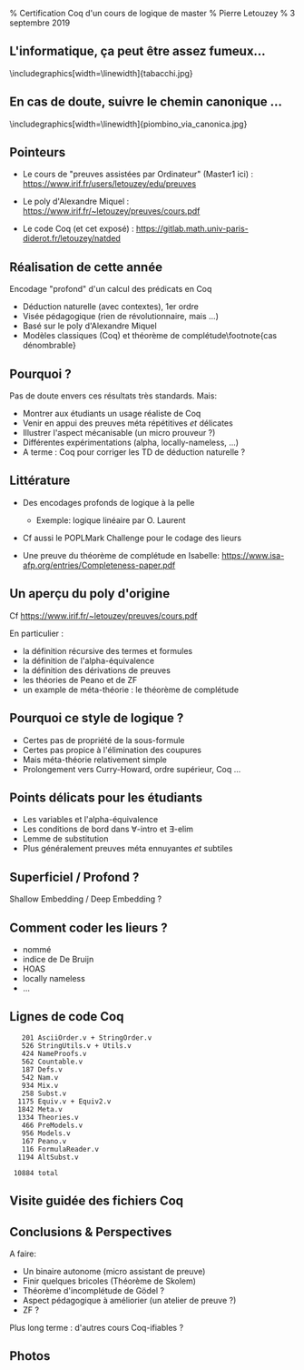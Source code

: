 % Certification Coq d'un cours de logique de master
% Pierre Letouzey
% 3 septembre 2019

## L'informatique, ça peut être assez fumeux...

\includegraphics[width=\linewidth]{tabacchi.jpg}

## En cas de doute, suivre le chemin canonique ...

\includegraphics[width=\linewidth]{piombino_via_canonica.jpg}

## Pointeurs

 - Le cours de "preuves assistées par Ordinateur" (Master1 ici) : <https://www.irif.fr/users/letouzey/edu/preuves>

 - Le poly d'Alexandre Miquel : <https://www.irif.fr/~letouzey/preuves/cours.pdf>

 - Le code Coq (et cet exposé) : <https://gitlab.math.univ-paris-diderot.fr/letouzey/natded>

## Réalisation de cette année

Encodage "profond" d'un calcul des prédicats en Coq

 - Déduction naturelle (avec contextes), 1er ordre
 - Visée pédagogique (rien de révolutionnaire, mais ...)
 - Basé sur le poly d'Alexandre Miquel
 - Modèles classiques (Coq) et théorème de complétude\footnote{cas dénombrable}

## Pourquoi ?

Pas de doute envers ces résultats très standards. Mais:

 - Montrer aux étudiants un usage réaliste de Coq
 - Venir en appui des preuves méta répétitives *et* délicates
 - Illustrer l'aspect mécanisable (un micro prouveur ?)
 - Différentes expérimentations (alpha, locally-nameless, ...)
 - A terme : Coq pour corriger les TD de déduction naturelle ?

## Littérature

 - Des encodages profonds de logique à la pelle
   - Exemple: logique linéaire par O. Laurent
 
 - Cf aussi le POPLMark Challenge pour le codage des lieurs

 - Une preuve du théorème de complétude en Isabelle:
   <https://www.isa-afp.org/entries/Completeness-paper.pdf>


## Un aperçu du poly d'origine

Cf <https://www.irif.fr/~letouzey/preuves/cours.pdf>

En particulier :

 - la définition récursive des termes et formules
 - la définition de l'alpha-équivalence
 - la définition des dérivations de preuves
 - les théories de Peano et de ZF
 - un example de méta-théorie : le théorème de complétude

## Pourquoi ce style de logique ?

 - Certes pas de propriété de la sous-formule
 - Certes pas propice à l'élimination des coupures
 - Mais méta-théorie relativement simple
 - Prolongement vers Curry-Howard, ordre supérieur, Coq ...

## Points délicats pour les étudiants

 - Les variables et l'alpha-équivalence
 - Les conditions de bord dans $\forall$-intro et $\exists$-elim
 - Lemme de substitution
 - Plus généralement preuves méta ennuyantes *et* subtiles
  
  
## Superficiel / Profond ?

Shallow Embedding / Deep Embedding ? 

## Comment coder les lieurs ?

  - nommé
  - indice de De Bruijn
  - HOAS
  - locally nameless
  - ...

## Lignes de code Coq

```
   201 AsciiOrder.v + StringOrder.v
   526 StringUtils.v + Utils.v
   424 NameProofs.v
   562 Countable.v
   187 Defs.v
   542 Nam.v
   934 Mix.v
   258 Subst.v
  1175 Equiv.v + Equiv2.v
  1842 Meta.v
  1334 Theories.v
   466 PreModels.v
   956 Models.v
   167 Peano.v
   116 FormulaReader.v
  1194 AltSubst.v

 10884 total
```

## Visite guidée des fichiers Coq

## Conclusions & Perspectives

A faire:

 - Un binaire autonome (micro assistant de preuve)
 - Finir quelques bricoles (Théorème de Skolem) 
 - Théorème d'incomplétude de Gödel ?
 - Aspect pédagogique à améliorier (un atelier de preuve ?)
 - ZF ?

Plus long terme : d'autres cours Coq-ifiables ?

## Photos
